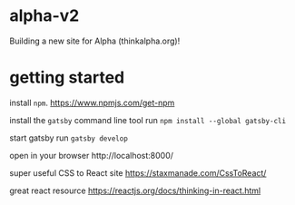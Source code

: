# alpha-v2
Building a new site for Alpha (thinkalpha.org)!

# getting started
install `npm`.
https://www.npmjs.com/get-npm

install the `gatsby` command line tool
run `npm install --global gatsby-cli`

start gatsby
run `gatsby develop`

open in your browser
http://localhost:8000/

super useful CSS to React site
https://staxmanade.com/CssToReact/

great react resource
https://reactjs.org/docs/thinking-in-react.html